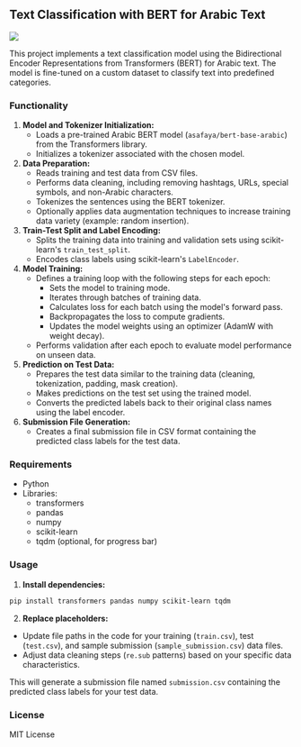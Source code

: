 ## Text Classification with BERT for Arabic Text
![](https://www.researchgate.net/publication/354938213/figure/fig2/AS:1085760778305539@1635876950866/Arabic-BERT-model-architecture.ppm)

This project implements a text classification model using the Bidirectional Encoder Representations from Transformers (BERT) for Arabic text. 
The model is fine-tuned on a custom dataset to classify text into predefined categories.

### Functionality

1. **Model and Tokenizer Initialization:**
    - Loads a pre-trained Arabic BERT model (`asafaya/bert-base-arabic`) from the Transformers library.
    - Initializes a tokenizer associated with the chosen model.
2. **Data Preparation:**
    - Reads training and test data from CSV files.
    - Performs data cleaning, including removing hashtags, URLs, special symbols, and non-Arabic characters.
    - Tokenizes the sentences using the BERT tokenizer.
    - Optionally applies data augmentation techniques to increase training data variety (example: random insertion).
3. **Train-Test Split and Label Encoding:**
    - Splits the training data into training and validation sets using scikit-learn's `train_test_split`.
    - Encodes class labels using scikit-learn's `LabelEncoder`.
4. **Model Training:**
    - Defines a training loop with the following steps for each epoch:
        - Sets the model to training mode.
        - Iterates through batches of training data.
        - Calculates loss for each batch using the model's forward pass.
        - Backpropagates the loss to compute gradients.
        - Updates the model weights using an optimizer (AdamW with weight decay).
    - Performs validation after each epoch to evaluate model performance on unseen data.
5. **Prediction on Test Data:**
    - Prepares the test data similar to the training data (cleaning, tokenization, padding, mask creation).
    - Makes predictions on the test set using the trained model.
    - Converts the predicted labels back to their original class names using the label encoder.
6. **Submission File Generation:**
    - Creates a final submission file in CSV format containing the predicted class labels for the test data.

### Requirements

* Python 
* Libraries:
    * transformers
    * pandas
    * numpy
    * scikit-learn
    * tqdm (optional, for progress bar)

### Usage

1. **Install dependencies:**

```bash
pip install transformers pandas numpy scikit-learn tqdm
```

2. **Replace placeholders:**

- Update file paths in the code for your training (`train.csv`), test (`test.csv`), and sample submission (`sample_submission.csv`) data files.
- Adjust data cleaning steps (`re.sub` patterns) based on your specific data characteristics.

This will generate a submission file named `submission.csv` containing the predicted class labels for your test data.

### License

MIT License
